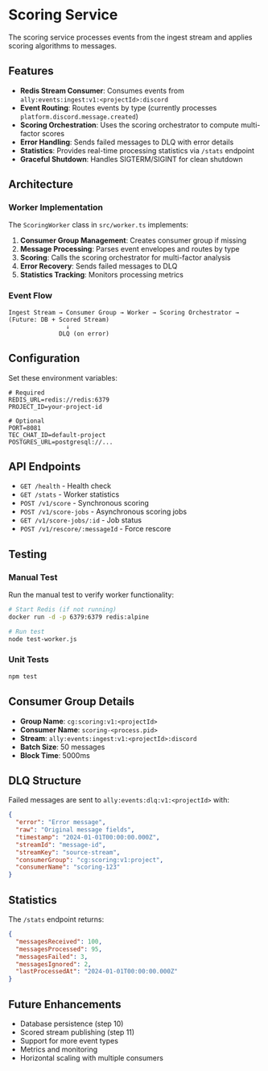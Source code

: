 # Scoring Service

The scoring service processes events from the ingest stream and applies scoring algorithms to messages.

## Features

- **Redis Stream Consumer**: Consumes events from `ally:events:ingest:v1:<projectId>:discord`
- **Event Routing**: Routes events by type (currently processes `platform.discord.message.created`)
- **Scoring Orchestration**: Uses the scoring orchestrator to compute multi-factor scores
- **Error Handling**: Sends failed messages to DLQ with error details
- **Statistics**: Provides real-time processing statistics via `/stats` endpoint
- **Graceful Shutdown**: Handles SIGTERM/SIGINT for clean shutdown

## Architecture

### Worker Implementation

The `ScoringWorker` class in `src/worker.ts` implements:

1. **Consumer Group Management**: Creates consumer group if missing
2. **Message Processing**: Parses event envelopes and routes by type
3. **Scoring**: Calls the scoring orchestrator for multi-factor analysis
4. **Error Recovery**: Sends failed messages to DLQ
5. **Statistics Tracking**: Monitors processing metrics

### Event Flow

```
Ingest Stream → Consumer Group → Worker → Scoring Orchestrator → (Future: DB + Scored Stream)
                ↓
              DLQ (on error)
```

## Configuration

Set these environment variables:

```env
# Required
REDIS_URL=redis://redis:6379
PROJECT_ID=your-project-id

# Optional
PORT=8081
TEC_CHAT_ID=default-project
POSTGRES_URL=postgresql://...
```

## API Endpoints

- `GET /health` - Health check
- `GET /stats` - Worker statistics
- `POST /v1/score` - Synchronous scoring
- `POST /v1/score-jobs` - Asynchronous scoring jobs
- `GET /v1/score-jobs/:id` - Job status
- `POST /v1/rescore/:messageId` - Force rescore

## Testing

### Manual Test

Run the manual test to verify worker functionality:

```bash
# Start Redis (if not running)
docker run -d -p 6379:6379 redis:alpine

# Run test
node test-worker.js
```

### Unit Tests

```bash
npm test
```

## Consumer Group Details

- **Group Name**: `cg:scoring:v1:<projectId>`
- **Consumer Name**: `scoring-<process.pid>`
- **Stream**: `ally:events:ingest:v1:<projectId>:discord`
- **Batch Size**: 50 messages
- **Block Time**: 5000ms

## DLQ Structure

Failed messages are sent to `ally:events:dlq:v1:<projectId>` with:

```json
{
  "error": "Error message",
  "raw": "Original message fields",
  "timestamp": "2024-01-01T00:00:00.000Z",
  "streamId": "message-id",
  "streamKey": "source-stream",
  "consumerGroup": "cg:scoring:v1:project",
  "consumerName": "scoring-123"
}
```

## Statistics

The `/stats` endpoint returns:

```json
{
  "messagesReceived": 100,
  "messagesProcessed": 95,
  "messagesFailed": 3,
  "messagesIgnored": 2,
  "lastProcessedAt": "2024-01-01T00:00:00.000Z"
}
```

## Future Enhancements

- Database persistence (step 10)
- Scored stream publishing (step 11)
- Support for more event types
- Metrics and monitoring
- Horizontal scaling with multiple consumers


